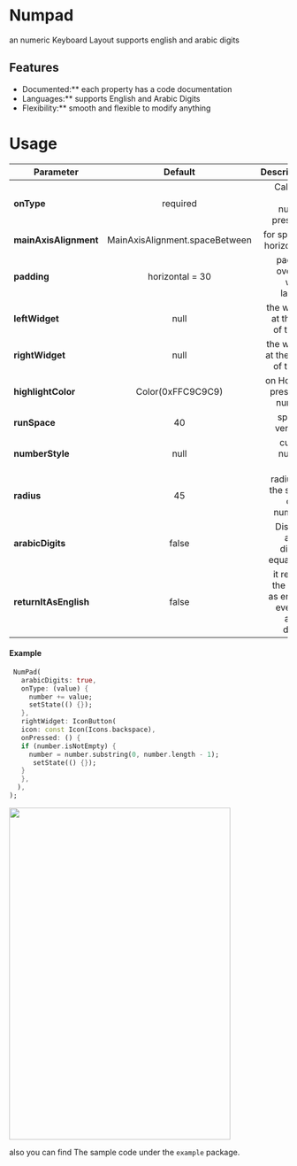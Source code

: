 # Numpad

an numeric Keyboard Layout supports english and arabic digits

## Features

- Documented:** each property has a code documentation
- Languages:** supports English and Arabic Digits
- Flexibility:** smooth and flexible to modify anything

# Usage

| Parameter             |            Default             |                                                Description |
|-----------------------|:------------------------------:|-----------------------------------------------------------:|
| **onType**            |            required            |                             Callback when number pressed . |
| **mainAxisAlignment** | MainAxisAlignment.spaceBetween |                                   for spacing horizontal . |
| **padding**           |        horizontal = 30         |                            padding over the whole layout . |
| **leftWidget**        |              null              |                          the widget at the left of the 0 . |
| **rightWidget**       |              null              |                         the widget at the right of the 0 . |
| **highlightColor**    |       Color(0xFFC9C9C9)        |                               on Holding press any number. |
| **runSpace**          |               40               |                                         spacing vertical . |
| **numberStyle**       |              null              |                                        custom number style |
| **radius**            |               45               |                       radius for the shape of the number . |
| **arabicDigits**      |             false              |                       Displays arabic digits if equal true |
| **returnItAsEnglish** |             false              | it returns the digits as english even it's arabic digits . |

#### Example
```dart
 NumPad(
   arabicDigits: true,
   onType: (value) {
     number += value;
     setState(() {});
   },
   rightWidget: IconButton(
   icon: const Icon(Icons.backspace),
   onPressed: () {
   if (number.isNotEmpty) {
     number = number.substring(0, number.length - 1);
      setState(() {});
   }
   },
  ),
);
```

<img src="https://user-images.githubusercontent.com/55635328/216777871-0480f38b-b3a0-4c24-9b6e-1b119e17a3f2.png" width="400" height="600">

also you can find The sample code under the `example` package.